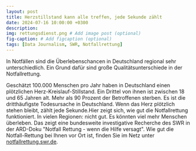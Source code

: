 ```yaml
---
layout: post
title: Herzstillstand kann alle treffen, jede Sekunde zählt 
date: 2024-07-16 10:00:00 +0300
description: 
img: rettungsdienst.png # Add image post (optional)
fig-caption: # Add figcaption (optional)
tags: [Data Journalism, SWR, Notfallrettung]
---
```


In Notfällen sind die Überlebenschancen in Deutschland regional sehr unterschiedlich. Ein Grund dafür sind große Qualitätsunterschiede in der Notfallrettung.

Geschätzt 100.000 Menschen pro Jahr haben in Deutschland einen plötzlichen Herz-Kreislauf-Stillstand. Ein Drittel von ihnen ist zwischen 18 und 65 Jahren alt. Mehr als 90 Prozent der Betroffenen sterben. Es ist die dritthäufigste Todesursache in Deutschland. Wenn das Herz plötzlich stehen bleibt, zählt jede Sekunde.Hier zeigt sich, wie gut die Notfallrettung funktioniert. In vielen Regionen: nicht gut. Es könnten viel mehr Menschen überleben. Das zeigt eine bundesweite investigative Recherche des SWR in der ARD-Doku "Notfall Rettung - wenn die Hilfe versagt". Wie gut die Notfall-Rettung bei Ihnen vor Ort ist, finden Sie im Netz unter [notfallrettung.swr.de](https://notfallrettung.swr.de/).